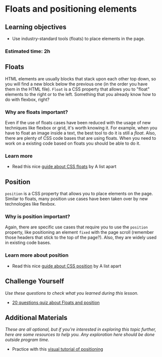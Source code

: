 # Floats and positioning elements

## Learning objectives

- Use industry-standard tools (floats) to place elements in the page.

### Estimated time: 2h

## Floats

HTML elements are usually blocks that stack upon each other top down, so you will find a new block below the previous one (in the order you have them in the HTML file). `Float` is a CSS property that allows you to "float" elements to the right or to the left. Something that you already know how to do with flexbox, right?

### Why are floats important?
Even if the use of floats cases have been reduced with the usage of new techniques like flexbox or grid, it's worth knowing it. For example, when you have to float an image inside a text, the best tool to do it is still a *float*. 
Also, there are plenty of CSS code bases that are using floats. When you need to work on a existing code based on floats you should be able to do it.

### Learn more

- Read this nice [guide about CSS floats](https://alistapart.com/article/css-floats-101/) by A list apart


## Position

`position` is a CSS property that allows you to place elements on the page. Similar to floats, many position use cases have been taken over by new technologies like flexbox.

### Why is position important?

Again, there are specific use cases that require you to use the `position` property, like positioning an element `fixed` with the page scroll (remember those headers that stick to the top of the page?). Also, they are widely used in existing code bases.

### Learn more about position

- Read this nice [guide about CSS position](https://alistapart.com/article/css-positioning-101/) by A list apart

## Challenge Yourself

*Use these questions to check what you learned during this lesson.*
- [20 questions quiz about Floats and position](https://docs.google.com/forms/d/e/1FAIpQLSfpbzkXZymwals6acIdqrGpazaNU58XuoPcqRZxWRXykT80Eg/viewform)

## Additional Materials

*These are all optional, but if you're interested in exploring this topic further, here are some resources to help you. Any exploration here should be done outside program time.*
- Practice with this [visual tutorial of positioning](http://www.barelyfitz.com/screencast/html-training/css/positioning/)
